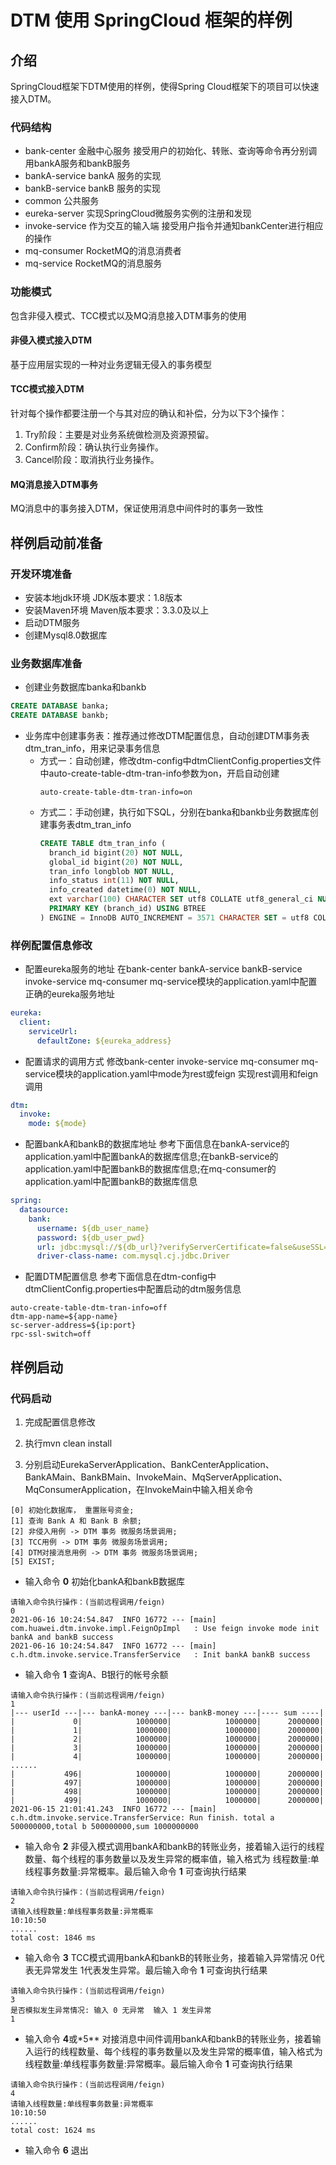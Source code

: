# DTM 使用 SpringCloud 框架的样例

## 介绍
SpringCloud框架下DTM使用的样例，使得Spring Cloud框架下的项目可以快速接入DTM。

### 代码结构
- bank-center 金融中心服务 接受用户的初始化、转账、查询等命令再分别调用bankA服务和bankB服务 
- bankA-service bankA 服务的实现
- bankB-service bankB 服务的实现
- common 公共服务
- eureka-server 实现SpringCloud微服务实例的注册和发现
- invoke-service 作为交互的输入端 接受用户指令并通知bankCenter进行相应的操作
- mq-consumer RocketMQ的消息消费者
- mq-service RocketMQ的消息服务

### 功能模式
包含非侵入模式、TCC模式以及MQ消息接入DTM事务的使用  

#### 非侵入模式接入DTM
基于应用层实现的一种对业务逻辑无侵入的事务模型

#### TCC模式接入DTM
针对每个操作都要注册一个与其对应的确认和补偿，分为以下3个操作：
1. Try阶段：主要是对业务系统做检测及资源预留。
2. Confirm阶段：确认执行业务操作。
3. Cancel阶段：取消执行业务操作。

#### MQ消息接入DTM事务
MQ消息中的事务接入DTM，保证使用消息中间件时的事务一致性

## 样例启动前准备

### 开发环境准备
- 安装本地jdk环境 JDK版本要求：1.8版本
- 安装Maven环境 Maven版本要求：3.3.0及以上
- 启动DTM服务
- 创建Mysql8.0数据库


### 业务数据库准备
- 创建业务数据库banka和bankb
```sql
CREATE DATABASE banka;    
CREATE DATABASE bankb;
```
- 业务库中创建事务表：推荐通过修改DTM配置信息，自动创建DTM事务表dtm_tran_info，用来记录事务信息
    - 方式一：自动创建，修改dtm-config中dtmClientConfig.properties文件中auto-create-table-dtm-tran-info参数为on，开启自动创建
        ```properties
        auto-create-table-dtm-tran-info=on
        ```
    - 方式二：手动创建，执行如下SQL，分别在banka和bankb业务数据库创建事务表dtm_tran_info
        ```sql
        CREATE TABLE dtm_tran_info ( 
          branch_id bigint(20) NOT NULL, 
          global_id bigint(20) NOT NULL, 
          tran_info longblob NOT NULL, 
          info_status int(11) NOT NULL, 
          info_created datetime(0) NOT NULL, 
          ext varchar(100) CHARACTER SET utf8 COLLATE utf8_general_ci NULL DEFAULT NULL, 
          PRIMARY KEY (branch_id) USING BTREE 
        ) ENGINE = InnoDB AUTO_INCREMENT = 3571 CHARACTER SET = utf8 COLLATE = utf8_general_ci ROW_FORMAT = Dynamic; 
        ```

### 样例配置信息修改
- 配置eureka服务的地址 在bank-center bankA-service bankB-service invoke-service mq-consumer mq-service模块的application.yaml中配置正确的eureka服务地址
```yaml
eureka:
  client:
    serviceUrl:
      defaultZone: ${eureka_address}
```

- 配置请求的调用方式 修改bank-center invoke-service mq-consumer mq-service模块的application.yaml中mode为rest或feign 实现rest调用和feign调用
```yaml
dtm:
  invoke:
    mode: ${mode}
```

- 配置bankA和bankB的数据库地址 参考下面信息在bankA-service的application.yaml中配置bankA的数据库信息;在bankB-service的application.yaml中配置bankB的数据库信息;在mq-consumer的application.yaml中配置bankB的数据库信息
```yaml
spring:
  datasource:
    bank:
      username: ${db_user_name}
      password: ${db_user_pwd}
      url: jdbc:mysql://${db_url}?verifyServerCertificate=false&useSSL=false&allowPublicKeyRetrieval=true&serverTimezone=UTC
      driver-class-name: com.mysql.cj.jdbc.Driver
```

- 配置DTM配置信息 参考下面信息在dtm-config中dtmClientConfig.properties中配置启动的dtm服务信息
```properties
auto-create-table-dtm-tran-info=off
dtm-app-name=${app-name}
sc-server-address=${ip:port}
rpc-ssl-switch=off
```


## 样例启动

### 代码启动
1. 完成配置信息修改

2. 执行mvn clean install

3. 分别启动EurekaServerApplication、BankCenterApplication、BankAMain、BankBMain、InvokeMain、MqServerApplication、MqConsumerApplication，在InvokeMain中输入相关命令
```
[0] 初始化数据库， 重置账号资金;
[1] 查询 Bank A 和 Bank B 余额;
[2] 非侵入用例 -> DTM 事务 微服务场景调用;
[3] TCC用例 -> DTM 事务 微服务场景调用;
[4] DTM对接消息用例 -> DTM 事务 微服务场景调用;
[5] EXIST;
```

- 输入命令 **0** 初始化bankA和bankB数据库
```
请输入命令执行操作：(当前远程调用/feign)
0
2021-06-16 10:24:54.847  INFO 16772 --- [main] com.huawei.dtm.invoke.impl.FeignOpImpl   : Use feign invoke mode init bankA and bankB success
2021-06-16 10:24:54.847  INFO 16772 --- [main] c.h.dtm.invoke.service.TransferService   : Init bankA bankB success
```

- 输入命令 **1** 查询A、B银行的帐号余额
```
请输入命令执行操作：(当前远程调用/feign)
1
|--- userId ---|--- bankA-money ---|--- bankB-money ---|---- sum ----|
|             0|            1000000|            1000000|      2000000|
|             1|            1000000|            1000000|      2000000|
|             2|            1000000|            1000000|      2000000|
|             3|            1000000|            1000000|      2000000|
|             4|            1000000|            1000000|      2000000|
......
|           496|            1000000|            1000000|      2000000|
|           497|            1000000|            1000000|      2000000|
|           498|            1000000|            1000000|      2000000|
|           499|            1000000|            1000000|      2000000|
2021-06-15 21:01:41.243  INFO 16772 --- [main] c.h.dtm.invoke.service.TransferService: Run finish. total a 500000000,total b 500000000,sum 1000000000
```

- 输入命令 **2** 非侵入模式调用bankA和bankB的转账业务，接着输入运行的线程数量、每个线程的事务数量以及发生异常的概率值，输入格式为 线程数量:单线程事务数量:异常概率。最后输入命令 **1** 可查询执行结果
```
请输入命令执行操作：(当前远程调用/feign)
2
请输入线程数量:单线程事务数量:异常概率
10:10:50
......
total cost: 1846 ms
```


- 输入命令 **3** TCC模式调用bankA和bankB的转账业务，接着输入异常情况 0代表无异常发生 1代表发生异常。最后输入命令 **1** 可查询执行结果
```
请输入命令执行操作：(当前远程调用/feign)
3
是否模拟发生异常情况: 输入 0 无异常  输入 1 发生异常
1
```

- 输入命令 **4**或*5** 对接消息中间件调用bankA和bankB的转账业务，接着输入运行的线程数量、每个线程的事务数量以及发生异常的概率值，输入格式为 线程数量:单线程事务数量:异常概率。最后输入命令 **1** 可查询执行结果
```
请输入命令执行操作：(当前远程调用/feign)
4
请输入线程数量:单线程事务数量:异常概率
10:10:50
......
total cost: 1624 ms
```

- 输入命令 **6** 退出
